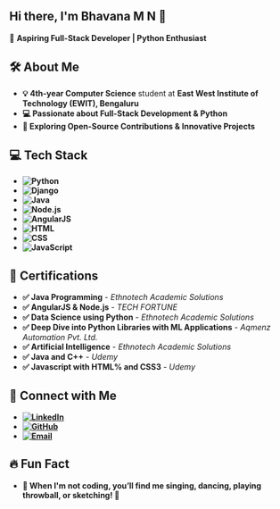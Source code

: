 ## Hi there, I'm Bhavana M N 👋  
🚀 **Aspiring Full-Stack Developer | Python Enthusiast**  

## 🛠️ About Me  
- **💡 4th-year Computer Science** student at **East West Institute of Technology (EWIT), Bengaluru**  
- **💻 Passionate about Full-Stack Development & Python**  
- **🚀 Exploring Open-Source Contributions & Innovative Projects**  

## 💻 Tech Stack  
- **![Python](https://img.shields.io/badge/Python-3776AB?style=for-the-badge&logo=python&logoColor=white)**  
- **![Django](https://img.shields.io/badge/Django-092E20?style=for-the-badge&logo=django&logoColor=white)**  
- **![Java](https://img.shields.io/badge/Java-007396?style=for-the-badge&logo=java&logoColor=white)**  
- **![Node.js](https://img.shields.io/badge/Node.js-43853D?style=for-the-badge&logo=node.js&logoColor=white)**  
- **![AngularJS](https://img.shields.io/badge/AngularJS-E23237?style=for-the-badge&logo=angular&logoColor=white)**  
- **![HTML](https://img.shields.io/badge/HTML5-E34F26?style=for-the-badge&logo=html5&logoColor=white)**  
- **![CSS](https://img.shields.io/badge/CSS3-1572B6?style=for-the-badge&logo=css3&logoColor=white)**  
- **![JavaScript](https://img.shields.io/badge/JavaScript-F7DF1E?style=for-the-badge&logo=javascript&logoColor=black)**  

## 📜 Certifications  
- **✅ Java Programming** - *Ethnotech Academic Solutions*  
- **✅ AngularJS & Node.js** - *TECH FORTUNE*  
- **✅ Data Science using Python** - *Ethnotech Academic Solutions*  
- **✅ Deep Dive into Python Libraries with ML Applications** - *Aqmenz Automation Pvt. Ltd.*  
- **✅ Artificial Intelligence** - *Ethnotech Academic Solutions*
- **✅ Java and C++** - *Udemy*
- **✅ Javascript with HTML% and CSS3** - *Udemy*



## 🤝 Connect with Me  
- **[![LinkedIn](https://img.shields.io/badge/LinkedIn-0077B5?style=for-the-badge&logo=linkedin&logoColor=white)](https://www.linkedin.com/in/bhavana-mn-5800b8343)**  
- **[![GitHub](https://img.shields.io/badge/GitHub-100000?style=for-the-badge&logo=github&logoColor=white)](https://github.com/BhavanaMN29)**  
- **[![Email](https://img.shields.io/badge/Email-D14836?style=for-the-badge&logo=gmail&logoColor=white)](mailto:bhavanamn29@gmail.com)**  

## 🔥 Fun Fact  
- **🎵 When I'm not coding, you’ll find me singing, dancing, playing throwball, or sketching! 🎨**  
